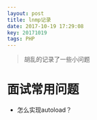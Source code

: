 ```yaml
---
layout: post
title: lnmp记录
date: 2017-10-19 17:29:08
key: 20171019
tags: PHP
---
```

> 胡乱的记录了一些小问题

# 面试常用问题
* 怎么实现autoload？
